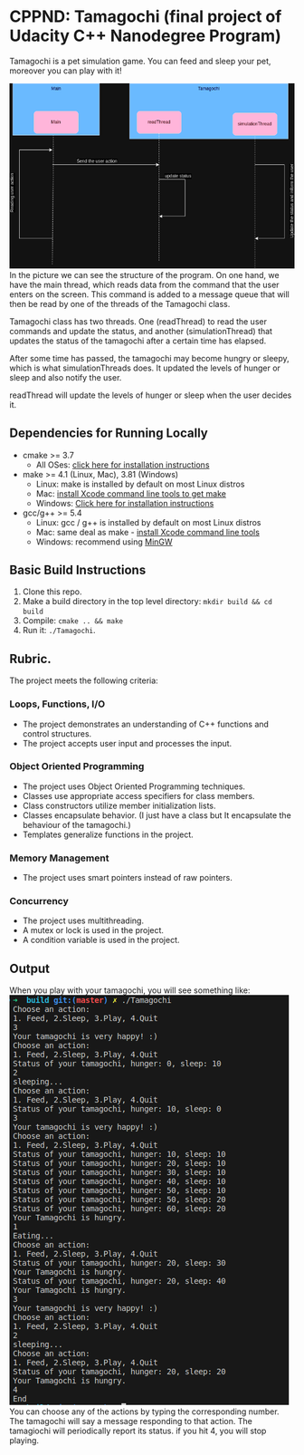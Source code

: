 # CPPND: Tamagochi (final project of Udacity C++ Nanodegree Program)

Tamagochi is a pet simulation game. You can feed and sleep your pet, moreover you can play with it!

![structure of the project](/images/threads.png)
In the picture we can see the structure of the program.
On one hand, we have the main thread, which reads data from the command that the user enters on the screen. This command is added to a message queue that will then be read by one of the threads of the Tamagochi class.

Tamagochi class has two threads. One (readThread) to read the user commands and update the status, and another (simulationThread) that updates the status of the tamagochi after a certain time has elapsed.

After some time has passed, the tamagochi may become hungry or sleepy, which is what simulationThreads does. It updated the levels of hunger or sleep and also notify the user.

readThread will update the levels of hunger or sleep when the user decides it.

## Dependencies for Running Locally
* cmake >= 3.7
  * All OSes: [click here for installation instructions](https://cmake.org/install/)
* make >= 4.1 (Linux, Mac), 3.81 (Windows)
  * Linux: make is installed by default on most Linux distros
  * Mac: [install Xcode command line tools to get make](https://developer.apple.com/xcode/features/)
  * Windows: [Click here for installation instructions](http://gnuwin32.sourceforge.net/packages/make.htm)
* gcc/g++ >= 5.4
  * Linux: gcc / g++ is installed by default on most Linux distros
  * Mac: same deal as make - [install Xcode command line tools](https://developer.apple.com/xcode/features/)
  * Windows: recommend using [MinGW](http://www.mingw.org/)

## Basic Build Instructions

1. Clone this repo.
2. Make a build directory in the top level directory: `mkdir build && cd build`
3. Compile: `cmake .. && make`
4. Run it: `./Tamagochi`.

## Rubric.

The project meets the following criteria:

### Loops, Functions, I/O
- The project demonstrates an understanding of C++ functions and control structures.
- The project accepts user input and processes the input.

### Object Oriented Programming
- The project uses Object Oriented Programming techniques.
- Classes use appropriate access specifiers for class members.
- Class constructors utilize member initialization lists.
- Classes encapsulate behavior. (I just have a class but It encapsulate the behaviour of the tamagochi.)
- Templates generalize functions in the project.

### Memory Management
- The project uses smart pointers instead of raw pointers.

### Concurrency
- The project uses multithreading.
- A mutex or lock is used in the project.
- A condition variable is used in the project.

## Output
When you play with your tamagochi, you will see something like:
\
![playing](/images/playing.png)
\
You can choose any of the actions by typing the corresponding number.
The tamagochi will say a message responding to that action.
The tamagiochi will periodically report its status.
if you hit 4, you will stop playing.